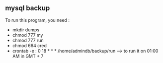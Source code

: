 ## mysql backup

To run this program, you need : 
- mkdir dumps
- chmod 777 my
- chmod 777 run
- chmod 664 cred
- crontab -e : 0 18 * * * /home/admindb/backup/run --> to run it on 01:00 AM in GMT + 7
